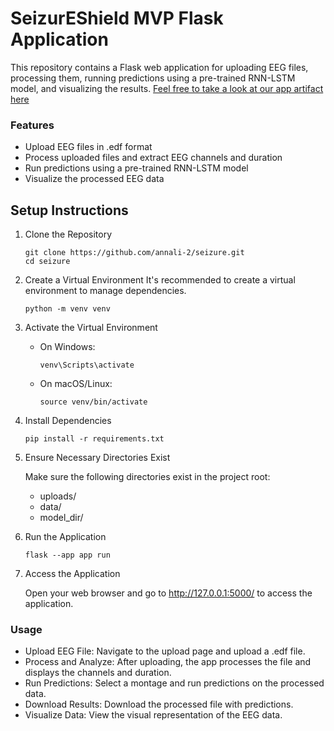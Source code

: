 # SeizurEShield MVP Flask Application

This repository contains a Flask web application for uploading EEG files, processing them, running predictions using a pre-trained RNN-LSTM model, and visualizing the results.  [Feel free to take a look at our app artifact here](https://youtu.be/8KhJiH7exBw)

### Features
* Upload EEG files in .edf format
* Process uploaded files and extract EEG channels and duration
* Run predictions using a pre-trained RNN-LSTM model
* Visualize the processed EEG data

## Setup Instructions
1. Clone the Repository

    ```
    git clone https://github.com/annali-2/seizure.git
    cd seizure
    ```

2. Create a Virtual Environment
It's recommended to create a virtual environment to manage dependencies.

    ```
    python -m venv venv
    ```

3. Activate the Virtual Environment
    
    * On Windows:

        ```
        venv\Scripts\activate
        ```

    * On macOS/Linux:

        ```
        source venv/bin/activate
        ```

4. Install Dependencies

    ``` 
    pip install -r requirements.txt
    ```

5. Ensure Necessary Directories Exist

    Make sure the following directories exist in the project root:
    * uploads/
    * data/
    * model_dir/


6. Run the Application

    ```
    flask --app app run
    ```

8. Access the Application

    Open your web browser and go to http://127.0.0.1:5000/ to access the application.

### Usage
* Upload EEG File: Navigate to the upload page and upload a .edf file.
* Process and Analyze: After uploading, the app processes the file and displays the channels and duration.
* Run Predictions: Select a montage and run predictions on the processed data.
* Download Results: Download the processed file with predictions.
* Visualize Data: View the visual representation of the EEG data.



